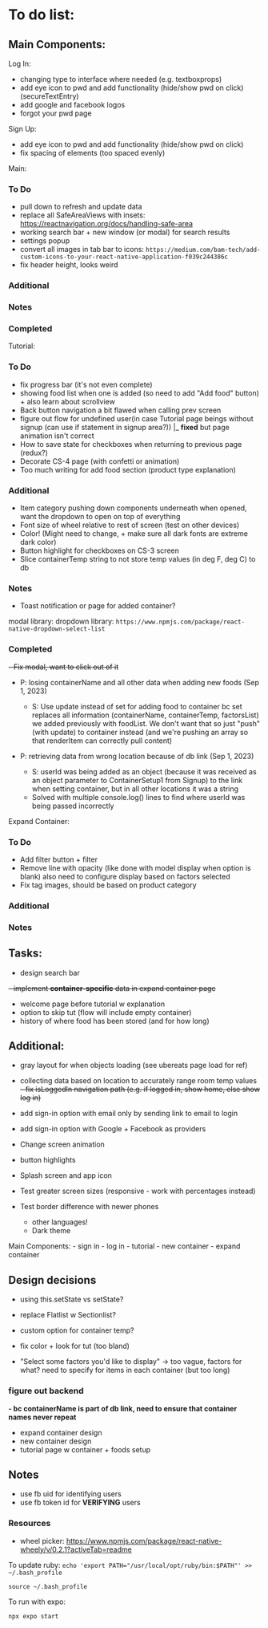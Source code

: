 # To do list:

## Main Components:

Log In:
- changing type to interface where needed (e.g. textboxprops)
- add eye icon to pwd and add functionality (hide/show pwd on click) (secureTextEntry)
- add google and facebook logos
- forgot your pwd page

Sign Up:
- add eye icon to pwd and add functionality (hide/show pwd on click)
- fix spacing of elements (too spaced evenly)

Main:

### To Do

- pull down to refresh and update data
- replace all SafeAreaViews with insets: https://reactnavigation.org/docs/handling-safe-area
- working search bar + new window (or modal) for search results
- settings popup
- convert all images in tab bar to icons: `https://medium.com/bam-tech/add-custom-icons-to-your-react-native-application-f039c244386c`
- fix header height, looks weird

### Additional

### Notes

### Completed



Tutorial: 

### To Do

- fix progress bar (it's not even complete)
- showing food list when one is added (so need to add "Add food" button) + also learn about scrollview
- Back button navigation a bit flawed when calling prev screen
- figure out flow for undefined user(in case Tutorial page beings without signup (can use if statement in signup area?))
    |_ **fixed** but page animation isn't correct
- How to save state for checkboxes when returning to previous page (redux?)
- Decorate CS-4 page (with confetti or animation)
- Too much writing for add food section (product type explanation)

### Additional

- Item category pushing down components underneath when opened, want the dropdown to open on top of everything
- Font size of wheel relative to rest of screen (test on other devices)
- Color! (Might need to change, + make sure all dark fonts are extreme dark color)
- Button highlight for checkboxes on CS-3 screen
- Slice containerTemp string to not store temp values (in deg F, deg C) to db

### Notes


- Toast notification or page for added container?

modal library:
dropdown library: `https://www.npmjs.com/package/react-native-dropdown-select-list`

### Completed 

~~- Fix modal, want to click out of it~~
- P: losing containerName and all other data when adding new foods (Sep 1, 2023)
    - S: Use update instead of set for adding food to container bc set replaces all information (containerName, containerTemp, factorsList) we added previously with foodList. We don't want that so just "push" (with update) to container instead (and we're pushing an array so that renderItem can correctly pull content) 

- P: retrieving data from wrong location because of db link (Sep 1, 2023)
    -  S: userId was being added as an object (because it was received as an object parameter to ContainerSetup1 from Signup) to the link when setting container, but in all other locations it was a string
    - Solved with multiple console.log() lines to find where userId was being passed incorrectly 

Expand Container:

### To Do

- Add filter button + filter
- Remove line with opacity (like done with model display when option is blank) also need to configure display based on factors selected
- Fix tag images, should be based on product category

### Additional

### Notes

## Tasks:

- design search bar
<!-- - figure out store and data management -->
~~- implement **container-specific** data in expand container page~~
- welcome page before tutorial w explanation
- option to skip tut (flow will include empty container)
- history of where food has been stored (and for how long)

## Additional:
    
- gray layout for when objects loading (see ubereats page load for ref)
- collecting data based on location to accurately range room temp values
~~- fix isLoggedIn navigation path (e.g. if logged in, show home, else show log in)~~
- add sign-in option with email only by sending link to email to login
- add sign-in option with Google + Facebook as providers
- Change screen animation
- button highlights
- Splash screen and app icon
- Test greater screen sizes (responsive - work with percentages instead)
- Test border difference with newer phones



    - other languages!
    - Dark theme

Main Components:
    - sign in
    - log in
    - tutorial
    - new container
    - expand container
    
## Design decisions

- using this.setState vs setState?
- replace Flatlist w Sectionlist?
- custom option for container temp?

- fix color + look for tut (too bland)
- "Select some factors you'd like to display" -> too vague, factors for what? need to specify for items in each container (but too long)


### figure out backend

**- bc containerName is part of db link, need to ensure that container names never repeat**

- expand container design
- new container design
- tutorial page w container + foods setup

## Notes

- use fb uid for identifying users
- use fb token id for **VERIFYING** users

### Resources

- wheel picker: https://www.npmjs.com/package/react-native-wheely/v/0.2.1?activeTab=readme


To update ruby:
`echo 'export PATH="/usr/local/opt/ruby/bin:$PATH"' >> ~/.bash_profile`

`source ~/.bash_profile`

To run with expo:

`npx expo start`

<!-- no bundle URL present: 

`npm start` in refresh dir

on separate terminal run:
`npm run ios -- --simulator="iPhone SE (3rd generation)"` -->